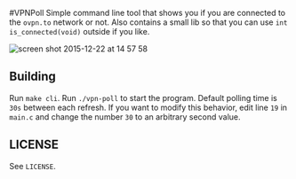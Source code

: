 #VPNPoll
Simple command line tool that shows you if you are connected
to the `ovpn.to` network or not. Also contains a small lib so
that you can use `int is_connected(void)` outside if you like.

![screen shot 2015-12-22 at 14 57 58](https://cloud.githubusercontent.com/assets/6138133/11956749/c7ecb882-a8bc-11e5-8dd5-7ebe779c4a40.png)

## Building
Run `make cli`. Run `./vpn-poll` to start the program. Default
polling time is `30s` between each refresh. If you want to
modify this behavior, edit line `19` in `main.c` and change
the number `30` to an arbitrary second value.

## LICENSE
See `LICENSE`.
